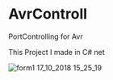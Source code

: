 # AvrControll
PortControlling for Avr

This Project I made in C# net





![form1 17_10_2018 15_25_19](https://user-images.githubusercontent.com/44232840/47089331-e7877200-d220-11e8-9960-1dda2b06ec54.png)
